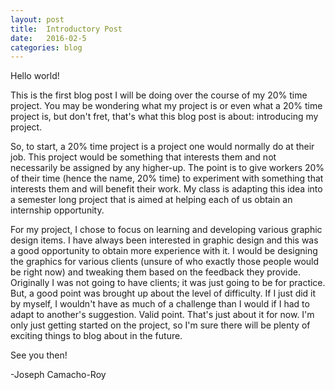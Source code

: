 ```yaml
---
layout: post
title:  Introductory Post
date:   2016-02-5
categories: blog
---
```

<p>Hello world!</p>

<p>This is the first blog post I will be doing over the course of my 20% time project. You may be wondering what my project is or even what a 20% time project is, but don't fret, that's what this blog post is about: introducing my project.</p>

<p>So, to start, a 20% time project is a project one would normally do at their job. This project would be something that interests them and not necessarily be assigned by any higher-up. The point is to give workers 20% of their time (hence the name, 20% time) to experiment with something that interests them and will benefit their work. My class is adapting this idea into a semester long project that is aimed at helping each of us obtain an internship opportunity.</p>

<p>For my project, I chose to focus on learning and developing various graphic design items. I have always been interested in graphic design and this was a good opportunity to obtain more experience with it. I would be designing the graphics for various clients (unsure of who exactly those people would be right now) and tweaking them based on the feedback they provide. Originally I was not going to have clients; it was just going to be for practice. But, a good point was brought up about the level of difficulty. If I just did it by myself, I wouldn't have as much of a challenge than I would if I had to adapt to another's suggestion. Valid point. That's just about it for now. I'm only just getting started on the project, so I'm sure there will be plenty of exciting things to blog about in the future.</p>

<p>See you then!</p>

<p>-Joseph Camacho-Roy</p>
